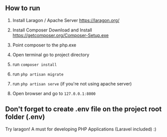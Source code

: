 ## How to run 

 1. Install Laragon / Apache Server
https://laragon.org/
 2. Install Composer 
Download and Install 
https://getcomposer.org/Composer-Setup.exe

 3. Point composer to the php.exe
 4. Open terminal go to project directory
 5. run `composer install`
 6. run `php artisan migrate`
 7. run `php artisan serve` (if you're not using apache server)
 8. Open browser and go to `127.0.0.1:8000`

## Don't forget to create .env file on the project root folder (.env)

Try laragon! A must for developing PHP Applications (Laravel included) :)



